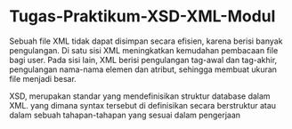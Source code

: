 # Tugas-Praktikum-XSD-XML-Modul


Sebuah file XML tidak dapat disimpan secara efisien, karena berisi banyak pengulangan. Di satu sisi XML meningkatkan kemudahan pembacaan file bagi user. Pada sisi Iain, XML berisi pengulangan tag-awal dan tag-akhir, pengulangan nama-nama elemen dan atribut, sehingga membuat ukuran file menjadi besar.

XSD, merupakan standar yang mendefinisikan struktur database dalam XML. yang dimana syntax tersebut di definisikan secara berstruktur atau dalam sebuah tahapan-tahapan yang sesuai dalam pengerjaan
